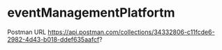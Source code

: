 # eventManagementPlatfortm

Postman URL
https://api.postman.com/collections/34332806-c11fcde6-2982-4d43-b018-ddef635aafcf?
